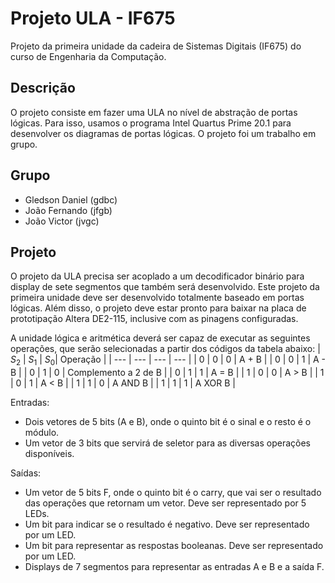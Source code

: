 # Projeto ULA - IF675
Projeto da primeira unidade da cadeira de Sistemas Digitais (IF675) do curso de Engenharia da Computação.

## Descrição
  O projeto consiste em fazer uma ULA no nível de abstração de portas lógicas. Para isso, usamos o programa
Intel Quartus Prime 20.1 para desenvolver os diagramas de portas lógicas. O projeto foi um trabalho em grupo.

## Grupo
- Gledson Daniel (gdbc)
- João Fernando (jfgb)
- João Victor (jvgc)

## Projeto
O projeto da ULA precisa ser acoplado a um decodificador binário para display de sete
segmentos que também será desenvolvido. Este projeto da primeira unidade deve ser
desenvolvido totalmente baseado em portas lógicas. Além disso, o projeto deve estar
pronto para baixar na placa de prototipação Altera DE2-115, inclusive com as pinagens configuradas.

A unidade lógica e aritmética deverá ser capaz de executar as seguintes operações,
que serão selecionadas a partir dos códigos da tabela abaixo:
| $S_2$ | $S_1$ | $S_0$| Operação |
| --- | --- | --- | --- |
| 0 | 0 | 0 | A + B |
| 0 | 0 | 1 | A - B |
| 0 | 1 | 0 | Complemento a 2 de B |
| 0 | 1 | 1 | A = B |
| 1 | 0 | 0 | A > B |
| 1 | 0 | 1 | A < B |
| 1 | 1 | 0 | A AND B |
| 1 | 1 | 1 | A XOR B |

Entradas:
- Dois vetores de 5 bits (A e B), onde o quinto bit é o sinal e o resto é o módulo.
- Um vetor de 3 bits que servirá de seletor para as diversas operações disponíveis.
  
Saídas:
- Um vetor de 5 bits F, onde o quinto bit é o carry, que vai ser o resultado das operações
que retornam um vetor. Deve ser representado por 5 LEDs.
- Um bit para indicar se o resultado é negativo. Deve ser representado por um LED.
- Um bit para representar as respostas booleanas. Deve ser representado por um LED.
- Displays de 7 segmentos para representar as entradas A e B e a saída F.
